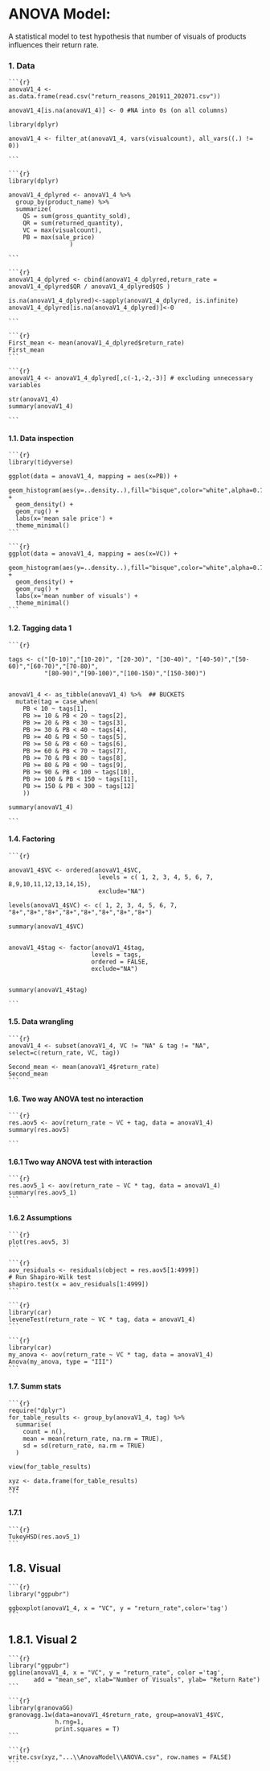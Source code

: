 # ANOVA Model:

A statistical model to test hypothesis that number of visuals of products influences their return rate.

### 1. Data
    ```{r}
    anovaV1_4 <- as.data.frame(read.csv("return_reasons_201911_202071.csv"))

    anovaV1_4[is.na(anovaV1_4)] <- 0 #NA into 0s (on all columns)

    library(dplyr)

    anovaV1_4 <- filter_at(anovaV1_4, vars(visualcount), all_vars((.) != 0))

    ```

    ```{r}
    library(dplyr)

    anovaV1_4_dplyred <- anovaV1_4 %>%
      group_by(product_name) %>%
      summarize(
        QS = sum(gross_quantity_sold),
        QR = sum(returned_quantity),
        VC = max(visualcount),
        PB = max(sale_price)
                     )

    ```

    ```{r}
    anovaV1_4_dplyred <- cbind(anovaV1_4_dplyred,return_rate = anovaV1_4_dplyred$QR / anovaV1_4_dplyred$QS )

    is.na(anovaV1_4_dplyred)<-sapply(anovaV1_4_dplyred, is.infinite)
    anovaV1_4_dplyred[is.na(anovaV1_4_dplyred)]<-0

    ```

    ```{r}
    First_mean <- mean(anovaV1_4_dplyred$return_rate)
    First_mean
    ```

    ```{r}
    anovaV1_4 <- anovaV1_4_dplyred[,c(-1,-2,-3)] # excluding unnecessary variables

    str(anovaV1_4)
    summary(anovaV1_4)

    ```

#### 1.1. Data inspection
    ```{r}
    library(tidyverse)

    ggplot(data = anovaV1_4, mapping = aes(x=PB)) +
      geom_histogram(aes(y=..density..),fill="bisque",color="white",alpha=0.7) +
      geom_density() +
      geom_rug() +
      labs(x='mean sale price') +
      theme_minimal()
    ```

    ```{r}
    ggplot(data = anovaV1_4, mapping = aes(x=VC)) +
      geom_histogram(aes(y=..density..),fill="bisque",color="white",alpha=0.7) +
      geom_density() +
      geom_rug() +
      labs(x='mean number of visuals') +
      theme_minimal()
    ```



#### 1.2. Tagging data 1


    ```{r}

    tags <- c("[0-10)","[10-20)", "[20-30)", "[30-40)", "[40-50)","[50-60)","[60-70)","[70-80)",
              "[80-90)","[90-100)","[100-150)","[150-300)")


    anovaV1_4 <- as_tibble(anovaV1_4) %>%  ## BUCKETS
      mutate(tag = case_when(
        PB < 10 ~ tags[1],
        PB >= 10 & PB < 20 ~ tags[2],
        PB >= 20 & PB < 30 ~ tags[3],
        PB >= 30 & PB < 40 ~ tags[4],
        PB >= 40 & PB < 50 ~ tags[5],
        PB >= 50 & PB < 60 ~ tags[6],
        PB >= 60 & PB < 70 ~ tags[7],
        PB >= 70 & PB < 80 ~ tags[8],
        PB >= 80 & PB < 90 ~ tags[9],
        PB >= 90 & PB < 100 ~ tags[10],
        PB >= 100 & PB < 150 ~ tags[11],
        PB >= 150 & PB < 300 ~ tags[12]
        ))

    summary(anovaV1_4)

    ```


#### 1.4. Factoring

    ```{r}

    anovaV1_4$VC <- ordered(anovaV1_4$VC,
                             levels = c( 1, 2, 3, 4, 5, 6, 7, 8,9,10,11,12,13,14,15),
                             exclude="NA")

    levels(anovaV1_4$VC) <- c( 1, 2, 3, 4, 5, 6, 7, "8+","8+","8+","8+","8+","8+","8+","8+")

    summary(anovaV1_4$VC)


    anovaV1_4$tag <- factor(anovaV1_4$tag,
                           levels = tags,
                           ordered = FALSE,
                           exclude="NA")


    summary(anovaV1_4$tag)

    ```

#### 1.5. Data wrangling


    ```{r}
    anovaV1_4 <- subset(anovaV1_4, VC != "NA" & tag != "NA",
    select=c(return_rate, VC, tag))

    Second_mean <- mean(anovaV1_4$return_rate)
    Second_mean
    ```


#### 1.6. Two way ANOVA test no interaction

    ```{r}
    res.aov5 <- aov(return_rate ~ VC + tag, data = anovaV1_4)
    summary(res.aov5)

    ```

#### 1.6.1 Two way ANOVA test with interaction

    ```{r}
    res.aov5_1 <- aov(return_rate ~ VC * tag, data = anovaV1_4)
    summary(res.aov5_1)
    ```

#### 1.6.2 Assumptions

    ```{r}
    plot(res.aov5, 3)
    ```

    ```{r}
    aov_residuals <- residuals(object = res.aov5[1:4999])
    # Run Shapiro-Wilk test
    shapiro.test(x = aov_residuals[1:4999])
    ```

    ```{r}
    library(car)
    leveneTest(return_rate ~ VC * tag, data = anovaV1_4)
    ```

    ```{r}
    library(car)
    my_anova <- aov(return_rate ~ VC * tag, data = anovaV1_4)
    Anova(my_anova, type = "III")
    ```



#### 1.7. Summ stats

    ```{r}
    require("dplyr")
    for_table_results <- group_by(anovaV1_4, tag) %>%
      summarise(
        count = n(),
        mean = mean(return_rate, na.rm = TRUE),
        sd = sd(return_rate, na.rm = TRUE)
      )

    view(for_table_results)

    xyz <- data.frame(for_table_results)
    xyz
    ```

#### 1.7.1

    ```{r}
    TukeyHSD(res.aov5_1)
    ```


## 1.8. Visual

    ```{r}
    library("ggpubr")

    ggboxplot(anovaV1_4, x = "VC", y = "return_rate",color='tag')
    ```

## 1.8.1. Visual 2

    ```{r}
    library("ggpubr")
    ggline(anovaV1_4, x = "VC", y = "return_rate", color ='tag',
           add = "mean_se", xlab="Number of Visuals", ylab= "Return Rate")
    ```

    ```{r}
    library(granovaGG)
    granovagg.1w(data=anovaV1_4$return_rate, group=anovaV1_4$VC,
                 h.rng=1,
                 print.squares = T)
    ```

    ```{r}
    write.csv(xyz,"...\\AnovaModel\\ANOVA.csv", row.names = FALSE)
    ```
